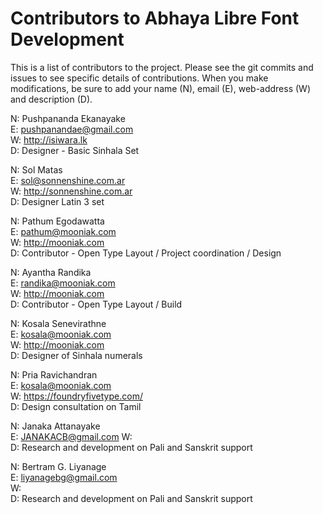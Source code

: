 Contributors to Abhaya Libre Font Development
===============

This is a list of contributors to the project. Please see the git commits and issues to see specific details of contributions.
When you make modifications, be sure to add your name (N), email (E), web-address (W) and description (D).

N: Pushpananda Ekanayake  
E: pushpanandae@gmail.com  
W: http://isiwara.lk  
D: Designer - Basic Sinhala Set  

N: Sol Matas  
E: sol@sonnenshine.com.ar  
W: http://sonnenshine.com.ar  
D: Designer Latin 3 set  

N: Pathum Egodawatta  
E: pathum@mooniak.com  
W: http://mooniak.com  
D: Contributor - Open Type Layout / Project coordination / Design

N: Ayantha Randika  
E: randika@mooniak.com  
W: http://mooniak.com  
D: Contributor - Open Type Layout / Build  

N: Kosala Senevirathne  
E: kosala@mooniak.com  
W: http://mooniak.com  
D: Designer of Sinhala numerals

N: Pria Ravichandran  
E: kosala@mooniak.com  
W: https://foundryfivetype.com/  
D: Design consultation on Tamil  

N: Janaka Attanayake  
E: JANAKACB@gmail.com
W:     
D: Research and development on Pali and Sanskrit support  

N: Bertram G. Liyanage  
E: liyanagebg@gmail.com  
W:     
D: Research and development on Pali and Sanskrit support
